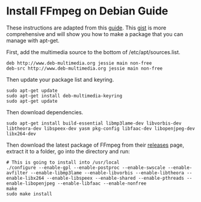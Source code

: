 # Install FFmpeg on Debian Guide
These instructions are adapted from this
[guide](https://www.assetbank.co.uk/support/documentation/install/ffmpeg-debian-squeeze/ffmpeg-debian-jessie/).
This [gist](https://gist.github.com/holms/7009218) is more comprehensive and
will show you how to make a package that you can manage with apt-get.

First, add the multimedia source to the bottom of /etc/apt/sources.list.
```
deb http://www.deb-multimedia.org jessie main non-free
deb-src http://www.deb-multimedia.org jessie main non-free
```

Then update your package list and keyring.
```
sudo apt-get update
sudo apt-get install deb-multimedia-keyring
sudo apt-get update
```

Then download dependencies.
```
sudo apt-get install build-essential libmp3lame-dev libvorbis-dev libtheora-dev libspeex-dev yasm pkg-config libfaac-dev libopenjpeg-dev libx264-dev
```

Then download the latest package of FFmpeg from their
[releases](http://ffmpeg.org/releases/) page, extract it to a folder, go into
the directory and run:

```
# This is going to install into /usr/local
./configure --enable-gpl --enable-postproc --enable-swscale --enable-avfilter --enable-libmp3lame --enable-libvorbis --enable-libtheora --enable-libx264 --enable-libspeex --enable-shared --enable-pthreads --enable-libopenjpeg --enable-libfaac --enable-nonfree
make
sudo make install
```
